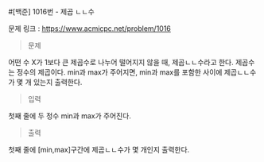 #[백준] 1016번 - 제곱 ㄴㄴ수

문제 링크 : https://www.acmicpc.net/problem/1016

> 문제

어떤 수 X가 1보다 큰 제곱수로 나누어 떨어지지 않을 때, 제곱ㄴㄴ수라고 한다. 제곱수는 정수의 제곱이다. min과 max가 주어지면, min과 max를 포함한 사이에 제곱ㄴㄴ수가 몇 개 있는지 출력한다.

> 입력

첫째 줄에 두 정수 min과 max가 주어진다.

> 출력

첫째 줄에 [min,max]구간에 제곱ㄴㄴ수가 몇 개인지 출력한다.
